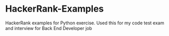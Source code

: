 # HackerRank-Examples

HackerRank examples for Python exercise. Used this for my code test exam and interview for Back End Developer job 
